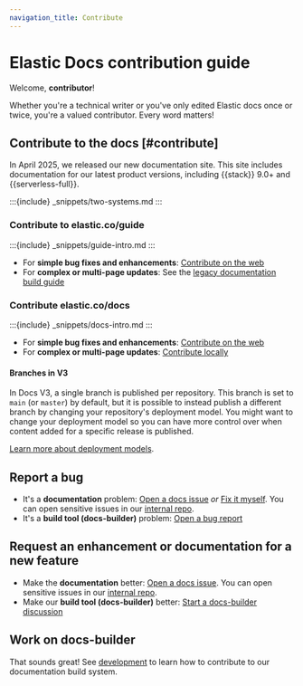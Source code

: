 ```yaml
---
navigation_title: Contribute
---
```


# Elastic Docs contribution guide

Welcome, **contributor**!

Whether you're a technical writer or you've only edited Elastic docs once or twice, you're a valued contributor. Every word matters!

## Contribute to the docs [#contribute]

In April 2025, we released our new documentation site. This site includes documentation for our latest product versions, including {{stack}} 9.0+ and {{serverless-full}}.

:::{include} _snippets/two-systems.md
:::

### Contribute to elastic.co/guide

:::{include} _snippets/guide-intro.md
:::

* For **simple bug fixes and enhancements**: [Contribute on the web](on-the-web.md)
* For **complex or multi-page updates**: See the [legacy documentation build guide](https://github.com/elastic/docs?tab=readme-ov-file#building-documentation)

### Contribute elastic.co/docs

:::{include} _snippets/docs-intro.md
:::

* For **simple bug fixes and enhancements**: [Contribute on the web](on-the-web.md)
* For **complex or multi-page updates**: [Contribute locally](locally.md)

#### Branches in V3

In Docs V3, a single branch is published per repository. This branch is set to `main` (or `master`) by default, but it is possible to instead publish a different branch by changing your repository's deployment model. You might want to change your deployment model so you can have more control over when content added for a specific release is published.

[Learn more about deployment models](deployment-models.md).

## Report a bug

* It's a **documentation** problem: [Open a docs issue](https://github.com/elastic/docs-content/issues/new?template=internal-request.yaml) *or* [Fix it myself](locally.md). You can open sensitive issues in our [internal repo](https://github.com/elastic/docs-content-internal/issues/new/choose).
* It's a **build tool (docs-builder)** problem: [Open a bug report](https://github.com/elastic/docs-builder/issues/new?template=bug-report.yaml)

## Request an enhancement or documentation for a new feature

* Make the **documentation** better: [Open a docs issue](https://github.com/elastic/docs-content/issues/new?template=internal-request.yaml). You can open sensitive issues in our [internal repo](https://github.com/elastic/docs-content-internal/issues/new/choose).
* Make our **build tool (docs-builder)** better: [Start a docs-builder discussion](https://github.com/elastic/docs-builder/discussions)

## Work on docs-builder

That sounds great! See [development](../development/index.md) to learn how to contribute to our documentation build system.